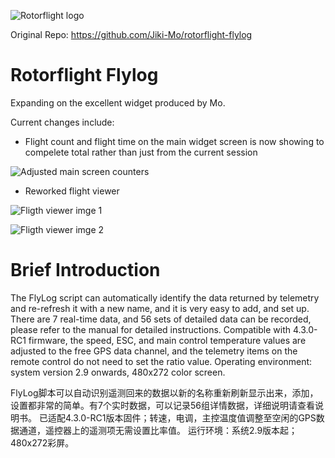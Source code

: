 ![Rotorflight logo](https://raw.githubusercontent.com/rotorflight/rotorflight/master/images/rotorflight2.png)


Original Repo: https://github.com/Jiki-Mo/rotorflight-flylog

# Rotorflight Flylog
Expanding on the excellent widget produced by Mo.

Current changes include:
- Flight count and flight time on the main widget screen is now showing to compelete total rather than just from the current session

![Adjusted main screen counters](https://i.ibb.co/LQMmk17/Reworked-counters.png)


- Reworked flight viewer

![Fligth viewer imge 1](https://i.ibb.co/py0L2GP/Fligth-Viewer.png)

![Fligth viewer imge 2](https://i.ibb.co/J3pqYXt/Fligth-Viewer-2.png)

# Brief Introduction
The FlyLog script can automatically identify the data returned by telemetry and re-refresh it with a new name, and it is very easy to add, and set up. There are 7 real-time data, and 56 sets of detailed data can be recorded, please refer to the manual for detailed instructions. Compatible with 4.3.0-RC1 firmware, the speed, ESC, and main control temperature values are adjusted to the free GPS data channel, and the telemetry items on the remote control do not need to set the ratio value. Operating environment: system version 2.9 onwards, 480x272 color screen.

FlyLog脚本可以自动识别遥测回来的数据以新的名称重新刷新显示出来，添加，设置都非常的简单。有7个实时数据，可以记录56组详情数据，详细说明请查看说明书。 已适配4.3.0-RC1版本固件；转速，电调，主控温度值调整至空闲的GPS数据通道，遥控器上的遥测项无需设置比率值。 运行环境：系统2.9版本起；480x272彩屏。

